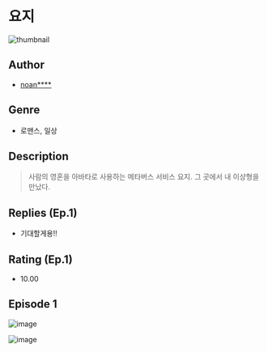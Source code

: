 # 요지
![thumbnail](https://image-comic.pstatic.net/user_contents_data/challenge_comic/2023/05/23/306797/upload_7075497200586351154_480x623.jpeg)

## Author
- [noan****](https://comic.naver.com/artistTitle?id=306797)

## Genre
- 로맨스, 일상

## Description
> 사람의 영혼을 아바타로 사용하는 메타버스 서비스 요지. 그 곳에서 내 이상형을 만났다.

## Replies (Ep.1)
- 기대할게용!!

## Rating (Ep.1)
- 10.00

## Episode 1
![image](https://image-comic.pstatic.net/user_contents_data/challenge_comic/2023/05/23/306797/upload_7075263189309929780.jpeg)

![image](https://image-comic.pstatic.net/user_contents_data/challenge_comic/2023/05/23/306797/upload_7306638926438020705.jpeg)
